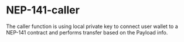 # NEP-141-caller
The caller function is using local private key to connect user wallet to a NEP-141 contract and performs transfer based on the Payload info.
